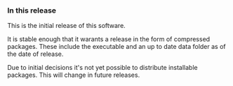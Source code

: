 ### In this release

This is the initial release of this software.

It is stable enough that it warants a release in the form of compressed packages. These include the executable and an up to date data folder as of the date of release.

Due to initial decisions it's not yet possible to distribute installable packages. This will change in future releases.